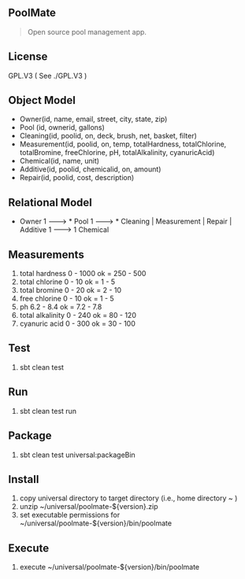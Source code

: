 PoolMate
--------
>Open source pool management app.

License
-------
GPL.V3 ( See ./GPL.V3 )

Object Model
------------
* Owner(id, name, email, street, city, state, zip)
* Pool (id, ownerid, gallons)
* Cleaning(id, poolid, on, deck, brush, net, basket, filter)
* Measurement(id, poolid, on, temp, totalHardness, totalChlorine, totalBromine, freeChlorine, pH, totalAlkalinity, cyanuricAcid)
* Chemical(id, name, unit)
* Additive(id, poolid, chemicalid, on, amount)
* Repair(id, poolid, cost, description)

Relational Model
----------------
* Owner 1 ---> * Pool 1 ---> * Cleaning | Measurement | Repair | Additive 1 ---> 1 Chemical

Measurements
------------
1. total hardness 0 - 1000  ok = 250 - 500
2. total chlorine 0 - 10    ok = 1 - 5
3. total bromine 0 - 20     ok = 2 - 10
4. free chlorine 0 - 10     ok = 1 - 5
5. ph 6.2 - 8.4             ok = 7.2 - 7.8
6. total alkalinity 0 - 240 ok = 80 - 120
7. cyanuric acid 0 - 300    ok = 30 - 100

Test
----
1. sbt clean test

Run
---
1. sbt clean test run

Package
-------
1. sbt clean test universal:packageBin

Install
-------
1. copy universal directory to target directory (i.e., home directory ~ )
2. unzip ~/universal/poolmate-${version}.zip
3. set executable permissions for ~/universal/poolmate-${version}/bin/poolmate

Execute
-------
1. execute ~/universal/poolmate-${version}/bin/poolmate